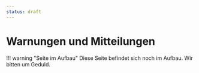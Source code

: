 ```yaml
---
status: draft
---
```


# Warnungen und Mitteilungen

!!! warning "Seite im Aufbau"
    Diese Seite befindet sich noch im Aufbau. Wir bitten um Geduld.
